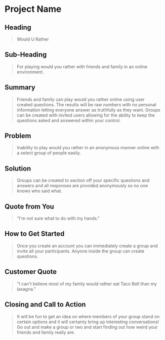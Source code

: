 # Project Name #

<!--
> This material was originally posted [here](http://www.quora.com/What-is-Amazons-approach-to-product-development-and-product-management). It is reproduced here for posterities sake.

There is an approach called "working backwards" that is widely used at Amazon. They work backwards from the customer, rather than starting with an idea for a product and trying to bolt customers onto it. While working backwards can be applied to any specific product decision, using this approach is especially important when developing new products or features.

For new initiatives a product manager typically starts by writing an internal press release announcing the finished product. The target audience for the press release is the new/updated product's customers, which can be retail customers or internal users of a tool or technology. Internal press releases are centered around the customer problem, how current solutions (internal or external) fail, and how the new product will blow away existing solutions.

If the benefits listed don't sound very interesting or exciting to customers, then perhaps they're not (and shouldn't be built). Instead, the product manager should keep iterating on the press release until they've come up with benefits that actually sound like benefits. Iterating on a press release is a lot less expensive than iterating on the product itself (and quicker!).

If the press release is more than a page and a half, it is probably too long. Keep it simple. 3-4 sentences for most paragraphs. Cut out the fat. Don't make it into a spec. You can accompany the press release with a FAQ that answers all of the other business or execution questions so the press release can stay focused on what the customer gets. My rule of thumb is that if the press release is hard to write, then the product is probably going to suck. Keep working at it until the outline for each paragraph flows.

Oh, and I also like to write press-releases in what I call "Oprah-speak" for mainstream consumer products. Imagine you're sitting on Oprah's couch and have just explained the product to her, and then you listen as she explains it to her audience. That's "Oprah-speak", not "Geek-speak".

Once the project moves into development, the press release can be used as a touchstone; a guiding light. The product team can ask themselves, "Are we building what is in the press release?" If they find they're spending time building things that aren't in the press release (overbuilding), they need to ask themselves why. This keeps product development focused on achieving the customer benefits and not building extraneous stuff that takes longer to build, takes resources to maintain, and doesn't provide real customer benefit (at least not enough to warrant inclusion in the press release).
 -->

## Heading ##
  > Would U Rather

## Sub-Heading ##
  > For playing would you rather with friends and family in an online environment.

## Summary ##
  > Friends and family can play would you rather online using user created questions. The results will be raw numbers with no personal
  information letting everyone answer as truthfully as they want. Groups can be created with invited users allowing for the ability to
  keep the questions asked and answered within your control.

## Problem ##
  > Inability to play would you rather in an anonymous manner online with a select group of people easily.

## Solution ##
  > Groups can be created to section off your specific questions and answers and all responses are provided anonymously so no one knows
  who said what.

## Quote from You ##
  > "I'm not sure what to do with my hands."

## How to Get Started ##
  > Once you create an account you can immediately create a group and invite all your participants. Anyone inside the group can create
  questions.

## Customer Quote ##
  > "I can't believe most of my family would rather eat Taco Bell than my lasagna."

## Closing and Call to Action ##
  > It will be fun to get an idea on where members of your group stand on certain options and it will certainly bring up interesting
  conversations! Go out and make a group or two and start finding out how weird your friends and family really are.
